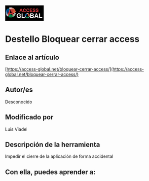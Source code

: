 ﻿![Access-global](/blob/main/Images/Logo1.png)
# Destello Bloquear cerrar access
## Enlace al artículo
[https://access-global.net/bloquear-cerrar-access/](https://access-global.net/bloquear-cerrar-access/)
## Autor/es
Desconocido
## Modificado por
Luis Viadel
## Descripción de la herramienta
Impedir el cierre de la aplicación de forma accidental
## Con ella, puedes aprender a:


